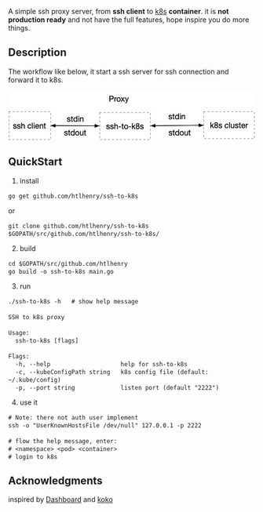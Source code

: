 A simple ssh proxy server, from **ssh client**  to [k8s](https://kubernetes.io/) **container**.
it is **not production ready** and not have the full features, hope inspire you do more things.

## Description

The workflow like below, it start a ssh server for ssh connection and forward it to k8s.

![workflow](ssh-to-k8s.jpg "workflow")

## QuickStart

1. install
```shell script
go get github.com/htlhenry/ssh-to-k8s
```
or
```shell script
git clone github.com/htlhenry/ssh-to-k8s $GOPATH/src/github.com/htlhenry/ssh-to-k8s/
```

2. build
```shell script
cd $GOPATH/src/github.com/htlhenry
go build -o ssh-to-k8s main.go
```

3. run
```shell script
./ssh-to-k8s -h   # show help message

SSH to k8s proxy

Usage:
  ssh-to-k8s [flags]

Flags:
  -h, --help                    help for ssh-to-k8s
  -c, --kubeConfigPath string   k8s config file (default: ~/.kube/config)
  -p, --port string             listen port (default "2222")

```

4. use it

```shell script
# Note: there not auth user implement
ssh -o "UserKnownHostsFile /dev/null" 127.0.0.1 -p 2222

# flow the help message, enter:
# <namespace> <pod> <container> 
# login to k8s
```

## Acknowledgments
inspired by [Dashboard](https://github.com/kubernetes/dashboard) and [koko](https://github.com/jumpserver/koko)